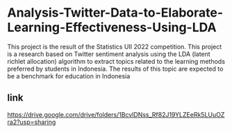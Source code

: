 # Analysis-Twitter-Data-to-Elaborate-Learning-Effectiveness-Using-LDA

This project is the result of the Statistics UII 2022 competition. This project is a research based on Twitter sentiment analysis using the LDA (latent richlet allocation) algorithm to extract topics related to the learning methods preferred by students in Indonesia. The results of this topic are expected to be a benchmark for education in Indonesia

## link
https://drive.google.com/drive/folders/1BcvlDNss_Rf82J19YLZEeRk5LUuOZra2?usp=sharing
